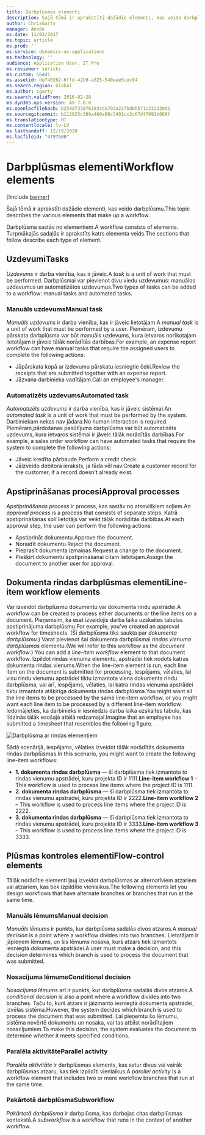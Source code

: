 ```yaml
---
title: Darbplūsmas elementi
description: Šajā tēmā ir aprakstīti dažādie elementi, kas veido darbplūsmu.
author: ChrisGarty
manager: AnnBe
ms.date: 11/03/2017
ms.topic: article
ms.prod: ''
ms.service: dynamics-ax-applications
ms.technology: ''
audience: Application User, IT Pro
ms.reviewer: sericks
ms.custom: 56441
ms.assetid: de740262-6ffd-42b9-a325-540eae5cec94
ms.search.region: Global
ms.author: cgarty
ms.search.validFrom: 2016-02-28
ms.dyn365.ops.version: AX 7.0.0
ms.openlocfilehash: b259d733076193cda793a227bd0bb71c232339d1
ms.sourcegitcommit: b112925c389a460a98c3401cc2c67df7091b066f
ms.translationtype: HT
ms.contentlocale: lv-LV
ms.lasthandoff: 12/19/2020
ms.locfileid: "4797580"
---
```

# <a name="workflow-elements"></a><span data-ttu-id="0c31f-103">Darbplūsmas elementi</span><span class="sxs-lookup"><span data-stu-id="0c31f-103">Workflow elements</span></span>

[!include [banner](../includes/banner.md)]

<span data-ttu-id="0c31f-104">Šajā tēmā ir aprakstīti dažādie elementi, kas veido darbplūsmu.</span><span class="sxs-lookup"><span data-stu-id="0c31f-104">This topic describes the various elements that make up a workflow.</span></span>

<span data-ttu-id="0c31f-105">Darbplūsma sastāv no elementiem.</span><span class="sxs-lookup"><span data-stu-id="0c31f-105">A workflow consists of elements.</span></span> <span data-ttu-id="0c31f-106">Turpmākajās sadaļās ir aprakstīts katrs elementa veids.</span><span class="sxs-lookup"><span data-stu-id="0c31f-106">The sections that follow describe each type of element.</span></span>

## <a name="tasks"></a><span data-ttu-id="0c31f-107">Uzdevumi</span><span class="sxs-lookup"><span data-stu-id="0c31f-107">Tasks</span></span>

<span data-ttu-id="0c31f-108">*Uzdevums* ir darba vienība, kas ir jāveic.</span><span class="sxs-lookup"><span data-stu-id="0c31f-108">A *task* is a unit of work that must be performed.</span></span> <span data-ttu-id="0c31f-109">Darbplūsmai var pievienot divu viedu uzdevumus: manuālos uzdevumus un automatizētos uzdevumus.</span><span class="sxs-lookup"><span data-stu-id="0c31f-109">Two types of tasks can be added to a workflow: manual tasks and automated tasks.</span></span>

### <a name="manual-task"></a><span data-ttu-id="0c31f-110">Manuāls uzdevums</span><span class="sxs-lookup"><span data-stu-id="0c31f-110">Manual task</span></span>

<span data-ttu-id="0c31f-111">*Manuāls uzdevums* ir darba vienība, kas ir jāveic lietotājam.</span><span class="sxs-lookup"><span data-stu-id="0c31f-111">A *manual task* is a unit of work that must be performed by a user.</span></span> <span data-ttu-id="0c31f-112">Piemēram, izdevumu pārskata darbplūsma var būt manuāls uzdevums, kura ietvaros norīkotajam lietotājam ir jāveic tālāk norādītās darbības.</span><span class="sxs-lookup"><span data-stu-id="0c31f-112">For example, an expense report workflow can have manual tasks that require the assigned users to complete the following actions:</span></span>

- <span data-ttu-id="0c31f-113">Jāpārskata kopā ar izdevumu pārskatu iesniegtie čeki.</span><span class="sxs-lookup"><span data-stu-id="0c31f-113">Review the receipts that are submitted together with an expense report.</span></span>
- <span data-ttu-id="0c31f-114">Jāzvana darbinieka vadītājam.</span><span class="sxs-lookup"><span data-stu-id="0c31f-114">Call an employee's manager.</span></span>

### <a name="automated-task"></a><span data-ttu-id="0c31f-115">Automatizēts uzdevums</span><span class="sxs-lookup"><span data-stu-id="0c31f-115">Automated task</span></span>

<span data-ttu-id="0c31f-116">*Automatizēts uzdevums* ir darba vienība, kas ir jāveic sistēmai.</span><span class="sxs-lookup"><span data-stu-id="0c31f-116">An *automated task* is a unit of work that must be performed by the system.</span></span> <span data-ttu-id="0c31f-117">Darbiniekam nekas nav jādara.</span><span class="sxs-lookup"><span data-stu-id="0c31f-117">No human interaction is required.</span></span> <span data-ttu-id="0c31f-118">Piemēram,pārdošanas pasūtījuma darbplūsma var būt automatizēts uzdevums, kura ietvaros sistēmai ir jāveic tālāk norādītās darbības.</span><span class="sxs-lookup"><span data-stu-id="0c31f-118">For example, a sales order workflow can have automated tasks that require the system to complete the following actions:</span></span>

- <span data-ttu-id="0c31f-119">Jāveic kredīta pārbaude.</span><span class="sxs-lookup"><span data-stu-id="0c31f-119">Perform a credit check.</span></span>
- <span data-ttu-id="0c31f-120">Jāizveido debitora ieraksts, ja tāda vēl nav.</span><span class="sxs-lookup"><span data-stu-id="0c31f-120">Create a customer record for the customer, if a record doesn't already exist.</span></span>

## <a name="approval-processes"></a><span data-ttu-id="0c31f-121">Apstiprināšanas procesi</span><span class="sxs-lookup"><span data-stu-id="0c31f-121">Approval processes</span></span>

<span data-ttu-id="0c31f-122">*Apstiprināšanas process* ir process, kas sastāv no atsevišķiem soļiem.</span><span class="sxs-lookup"><span data-stu-id="0c31f-122">An *approval process* is a process that consists of separate steps.</span></span> <span data-ttu-id="0c31f-123">Katrā apstiprināšanas solī lietotājs var veikt tālāk norādītās darbības.</span><span class="sxs-lookup"><span data-stu-id="0c31f-123">At each approval step, the user can perform the following actions:</span></span>

- <span data-ttu-id="0c31f-124">Apstiprināt dokumentu.</span><span class="sxs-lookup"><span data-stu-id="0c31f-124">Approve the document.</span></span>
- <span data-ttu-id="0c31f-125">Noraidīt dokumentu.</span><span class="sxs-lookup"><span data-stu-id="0c31f-125">Reject the document.</span></span>
- <span data-ttu-id="0c31f-126">Pieprasīt dokumenta izmaiņas.</span><span class="sxs-lookup"><span data-stu-id="0c31f-126">Request a change to the document.</span></span>
- <span data-ttu-id="0c31f-127">Piešķirt dokumentu apstiprināšanai citam lietotājam.</span><span class="sxs-lookup"><span data-stu-id="0c31f-127">Assign the document to another user for approval.</span></span>

## <a name="line-item-workflow-elements"></a><span data-ttu-id="0c31f-128">Dokumenta rindas darbplūsmas elementi</span><span class="sxs-lookup"><span data-stu-id="0c31f-128">Line-item workflow elements</span></span>

<span data-ttu-id="0c31f-129">Var izveidot darbplūsmu dokumentu vai dokumenta rindu apstrādei.</span><span class="sxs-lookup"><span data-stu-id="0c31f-129">A workflow can be created to process either documents or the line items on a document.</span></span> <span data-ttu-id="0c31f-130">Pieņemsim, ka esat izveidojis darba laika uzskaites tabulas apstiprinājuma darbplūsmu.</span><span class="sxs-lookup"><span data-stu-id="0c31f-130">For example, you've created an approval workflow for timesheets.</span></span> <span data-ttu-id="0c31f-131">(Šī darbplūsma tiks saukta par *dokumenta darbplūsmu*.) Varat pievienot šai dokumenta darbplūsmai *rindas vienuma darbplūsmas* elementu.</span><span class="sxs-lookup"><span data-stu-id="0c31f-131">(We will refer to this workflow as the *document workflow*.) You can add a *line-item workflow* element to that document workflow.</span></span> <span data-ttu-id="0c31f-132">Izpildot rindas vienuma elementu, apstrādei tiek nodots katras dokumenta rindas vienums.</span><span class="sxs-lookup"><span data-stu-id="0c31f-132">When the line-item element is run, each line item on the document is submitted for processing.</span></span> <span data-ttu-id="0c31f-133">Iespējams, vēlaties, lai visu rindu vienumu apstrādei tiktu izmantota viena dokumenta rindu darbplūsma, vai arī, iespējams, vēlaties, lai katra rindas vienuma apstrādei tiktu izmantota atšķirīga dokumenta rindas darbplūsma.</span><span class="sxs-lookup"><span data-stu-id="0c31f-133">You might want all the line items to be processed by the same line-item workflow, or you might want each line item to be processed by a different line-item workflow.</span></span> <span data-ttu-id="0c31f-134">Iedomājieties, ka darbinieks ir iesniedzis darba laika uzskaites tabulu, kas līdzinās tālāk esošajā attēlā redzamajai.</span><span class="sxs-lookup"><span data-stu-id="0c31f-134">Imagine that an employee has submitted a timesheet that resembles the following figure.</span></span>

![Darbplūsma ar rindas elementiem](./media/workflow_lineitemworkflow.gif)

<span data-ttu-id="0c31f-136">Šādā scenārijā, iespējams, vēlaties izveidot tālāk norādītās dokumenta rindas darbplūsmas.</span><span class="sxs-lookup"><span data-stu-id="0c31f-136">In this scenario, you might want to create the following line-item workflows:</span></span>

- <span data-ttu-id="0c31f-137">**1. dokumenta rindas darbplūsma** — šī darbplūsma tiek izmantota to rindas vienumu apstrādei, kuru projekta ID ir 1111.</span><span class="sxs-lookup"><span data-stu-id="0c31f-137">**Line-item workflow 1** – This workflow is used to process line items where the project ID is 1111.</span></span>
- <span data-ttu-id="0c31f-138">**2. dokumenta rindas darbplūsma** — šī darbplūsma tiek izmantota to rindas vienumu apstrādei, kuru projekta ID ir 2222.</span><span class="sxs-lookup"><span data-stu-id="0c31f-138">**Line-item workflow 2** – This workflow is used to process line items where the project ID is 2222.</span></span>
- <span data-ttu-id="0c31f-139">**3. dokumenta rindas darbplūsma** — šī darbplūsma tiek izmantota to rindas vienumu apstrādei, kuru projekta ID ir 3333.</span><span class="sxs-lookup"><span data-stu-id="0c31f-139">**Line-item workflow 3** – This workflow is used to process line items where the project ID is 3333.</span></span>

## <a name="flow-control-elements"></a><span data-ttu-id="0c31f-140">Plūsmas kontroles elementi</span><span class="sxs-lookup"><span data-stu-id="0c31f-140">Flow-control elements</span></span>

<span data-ttu-id="0c31f-141">Tālāk norādītie elementi ļauj izveidot darbplūsmas ar alternatīviem atzariem vai atzariem, kas tiek izpildītie vienlaikus.</span><span class="sxs-lookup"><span data-stu-id="0c31f-141">The following elements let you design workflows that have alternate branches or branches that run at the same time.</span></span>

### <a name="manual-decision"></a><span data-ttu-id="0c31f-142">Manuāls lēmums</span><span class="sxs-lookup"><span data-stu-id="0c31f-142">Manual decision</span></span>

<span data-ttu-id="0c31f-143">*Manuāls lēmums* ir punkts, kur darbplūsma sadalās divos atzaros.</span><span class="sxs-lookup"><span data-stu-id="0c31f-143">A *manual decision* is a point where a workflow divides into two branches.</span></span> <span data-ttu-id="0c31f-144">Lietotājam ir jāpieņem lēmums, un šis lēmums nosaka, kurš atzars tiek izmantots iesniegtā dokumenta apstrādei.</span><span class="sxs-lookup"><span data-stu-id="0c31f-144">A user must make a decision, and this decision determines which branch is used to process the document that was submitted.</span></span>

### <a name="conditional-decision"></a><span data-ttu-id="0c31f-145">Nosacījuma lēmums</span><span class="sxs-lookup"><span data-stu-id="0c31f-145">Conditional decision</span></span>

<span data-ttu-id="0c31f-146">*Nosacījuma lēmums* arī ir punkts, kur darbplūsma sadalās divos atzaros.</span><span class="sxs-lookup"><span data-stu-id="0c31f-146">A *conditional decision* is also a point where a workflow divides into two branches.</span></span> <span data-ttu-id="0c31f-147">Taču to, kurš atzars ir jāizmanto iesniegtā dokumenta apstrādei, izvēlas sistēma.</span><span class="sxs-lookup"><span data-stu-id="0c31f-147">However, the system decides which branch is used to process the document that was submitted.</span></span> <span data-ttu-id="0c31f-148">Lai pieņemtu šo lēmumu, sistēma novērtē dokumentu un nosaka, vai tas atbilst norādītajiem nosacījumiem.</span><span class="sxs-lookup"><span data-stu-id="0c31f-148">To make this decision, the system evaluates the document to determine whether it meets specified conditions.</span></span>

### <a name="parallel-activity"></a><span data-ttu-id="0c31f-149">Paralēla aktivitāte</span><span class="sxs-lookup"><span data-stu-id="0c31f-149">Parallel activity</span></span>

<span data-ttu-id="0c31f-150">*Paralēla aktivitāte* ir darbplūsmas elements, kas satur divus vai vairāk darbplūsmas atzaru, kas tiek izpildīti vienlaikus.</span><span class="sxs-lookup"><span data-stu-id="0c31f-150">A *parallel activity* is a workflow element that includes two or more workflow branches that run at the same time.</span></span>

### <a name="subworkflow"></a><span data-ttu-id="0c31f-151">Pakārtotā darbplūsma</span><span class="sxs-lookup"><span data-stu-id="0c31f-151">Subworkflow</span></span>

<span data-ttu-id="0c31f-152">*Pakārtotā darbplūsma* ir darbplūsma, kas darbojas citas darbplūsmas kontekstā.</span><span class="sxs-lookup"><span data-stu-id="0c31f-152">A *subworkflow* is a workflow that runs in the context of another workflow.</span></span>
